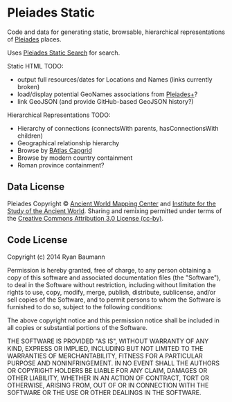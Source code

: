 Pleiades Static
===============

Code and data for generating static, browsable, hierarchical representations of [Pleiades](http://pleiades.stoa.org/) places.

Uses [Pleiades Static Search](https://github.com/ryanfb/pleiades-static-search/) for search.

Static HTML TODO:

  * output full resources/dates for Locations and Names (links currently broken)
  * load/display potential GeoNames associations from [Pleiades+](https://github.com/ryanfb/pleiades-plus)?
  * link GeoJSON (and provide GitHub-based GeoJSON history?)

Hierarchical Representations TODO:

  * Hierarchy of connections (connectsWith parents, hasConnectionsWith children)
  * Geographical relationship hierarchy
  * Browse by [BAtlas Capgrid](http://atlantides.org/capgrids/)
  * Browse by modern country containment
  * Roman province containment?


Data License
------------

Pleiades Copyright © [Ancient World Mapping Center](http://www.unc.edu/awmc/) and [Institute for the Study of the Ancient World](http://www.nyu.edu/isaw/). Sharing and remixing permitted under terms of the [Creative Commons Attribution 3.0 License (cc-by)](http://creativecommons.org/licenses/by/3.0/us/).

Code License
------------

Copyright (c) 2014 Ryan Baumann

Permission is hereby granted, free of charge, to any person obtaining a copy
of this software and associated documentation files (the "Software"), to deal
in the Software without restriction, including without limitation the rights
to use, copy, modify, merge, publish, distribute, sublicense, and/or sell
copies of the Software, and to permit persons to whom the Software is
furnished to do so, subject to the following conditions:

The above copyright notice and this permission notice shall be included in
all copies or substantial portions of the Software.

THE SOFTWARE IS PROVIDED "AS IS", WITHOUT WARRANTY OF ANY KIND, EXPRESS OR
IMPLIED, INCLUDING BUT NOT LIMITED TO THE WARRANTIES OF MERCHANTABILITY,
FITNESS FOR A PARTICULAR PURPOSE AND NONINFRINGEMENT. IN NO EVENT SHALL THE
AUTHORS OR COPYRIGHT HOLDERS BE LIABLE FOR ANY CLAIM, DAMAGES OR OTHER
LIABILITY, WHETHER IN AN ACTION OF CONTRACT, TORT OR OTHERWISE, ARISING FROM,
OUT OF OR IN CONNECTION WITH THE SOFTWARE OR THE USE OR OTHER DEALINGS IN
THE SOFTWARE.